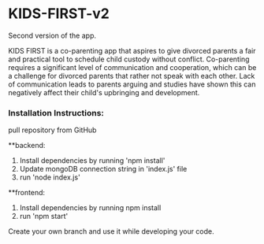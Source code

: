 # KIDS-FIRST-v2
Second version of the app.

KIDS FIRST is a co-parenting app that aspires to give divorced parents a fair and practical tool  to schedule child custody without conflict. Co-parenting requires a significant level of  communication and cooperation, which can be a challenge for divorced parents that rather not  speak with each other. Lack of communication leads to parents arguing and studies have  shown this can negatively affect their child's upbringing and development. 

 <h3>Installation Instructions:</h3>

 pull repository from GitHub

 **backend: 

 1. Install dependencies by running 'npm install' 
 2. Update mongoDB connection string in 'index.js' file
 3. run 'node index.js' 

 **frontend:

 1. Install dependencies by running npm install
 2. run 'npm start' 

Create your own branch and use it while developing your code.
